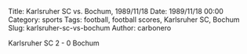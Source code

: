 Title: Karlsruher SC vs. Bochum, 1989/11/18
Date: 1989/11/18 00:00
Category: sports
Tags: football, football scores, Karlsruher SC, Bochum
Slug: karlsruher-sc-vs-bochum
Author: carbonero


Karlsruher SC 2 - 0 Bochum
